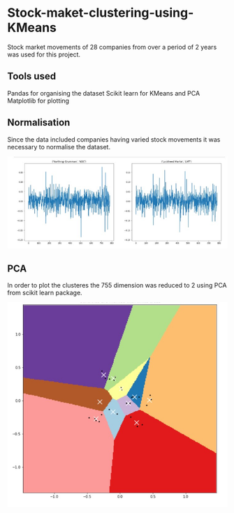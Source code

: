 # Stock-maket-clustering-using-KMeans

Stock market movements of 28 companies from over a period of 2 years was used for this project.
## Tools used 

Pandas for organising the dataset
Scikit learn for KMeans and PCA
Matplotlib for plotting

## Normalisation 

Since the data included companies having varied stock movements it was necessary to normalise the dataset.

<img src="images/normalization.jpg">

## PCA 

In order to plot the clusteres the 755 dimension was reduced to 2 using PCA from scikit learn package.

<img src="images/pca.jpg">
